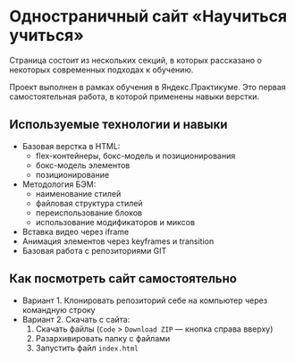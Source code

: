 # Одностраничный сайт «Научиться учиться»

Страница состоит из нескольких секций, в которых рассказано о некоторых современных подходах к обучению.

Проект выполнен в рамках обучения в Яндекс.Практикуме. Это первая самостоятельная работа, в которой применены навыки верстки.

## Используемые технологии и навыки
* Базовая верстка в HTML:
  + flex-контейнеры, бокс-модель и позиционирования
  + бокс-модель элементов
  + позиционирование
* Методология БЭМ:
  + наименование стилей
  + файловая структура стилей
  + переиспользование блоков
  + использование модификаторов и миксов
* Вставка видео через iframe
* Анимация элементов через keyframes и transition
* Базовая работа с репозиториями GIT

## Как посмотреть сайт самостоятельно
* Вариант 1. Клонировать репозиторий себе на компьютер через командную строку
* Вариант 2. Скачать с сайта:
  1. Скачать файлы (`Code` > `Download ZIP` — кнопка справа вверху)
  2. Разархивировать папку с файлами
  3. Запустить файл `index.html`

